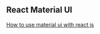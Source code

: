 ## React Material UI

[How to use material ui with react js](http://www.thenextfact.com/use-material-ui-react-js-tutorial/)